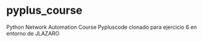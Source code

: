 # pyplus_course
Python Network Automation Course
Pypluscode clonado para ejercicio 6 en entorno de JLAZARO
